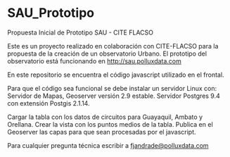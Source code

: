 # SAU_Prototipo
Propuesta Inicial de Prototipo SAU - CITE FLACSO

Este es un proyecto realizado en colaboración con CITE-FLACSO para la propuesta de la creación de un observatorio Urbano.
El prototipo del observatorio está funcionando en http://sau.polluxdata.com

En este repositorio se encuentra el código javascript utilizado en el frontal.

Para que el código sea funcional se debe instalar un servidor Linux con:
Servidor de Mapas, Geoserver versión 2.9 estable.
Servidor Postgres 9.4 con extensión Postgis 2.1.14.

Cargar la tabla con los datos de circuitos para Guayaquil, Ambato y Orellana.
Crear la vista con los puntos medios de la tabla.
Publica en el Geoserver las capas para que sean procesadas por el javascript.

Para cualquier pregunta técnica escribir a fjandrade@polluxdata.com
